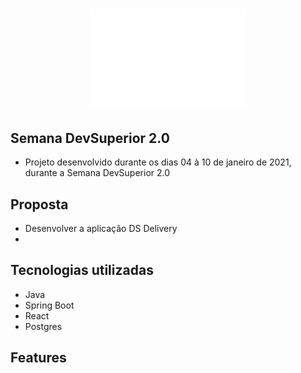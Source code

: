 <h1 align="center">
    <img alt="DS Delivery" title="#DS Delivery" src="frontend/src/NavBar/logo.svg" width="250px"/>
</h1>

## Semana DevSuperior 2.0
* Projeto desenvolvido durante os dias 04 à 10 de janeiro de 2021, durante a Semana DevSuperior 2.0

## Proposta
* Desenvolver a aplicação DS Delivery
* 

## Tecnologias utilizadas
* Java
* Spring Boot
* React
* Postgres

## Features
